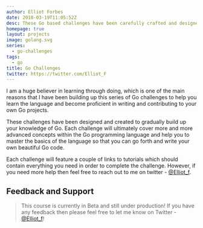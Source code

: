 ```yaml
---
author: Elliot Forbes
date: 2018-03-19T11:05:52Z
desc: These Go based challenges have been carefully crafted and designed to teach you the fundamentals of programming in Go
homepage: true
layout: projects
image: golang.svg
series:
  - go-challenges
tags:
  - go
title: Go Challenges
twitter: https://twitter.com/Elliot_F
---
```


I am a huge believer in learning through doing, which is one of the main reasons that I have been building up this series of Go challenges to help you learn the language and become proficient in writing and contributing to your own Go projects.

These challenges have been designed and created to gradually build up your knowledge of Go. Each challenge will ultimately cover more and more advanced concepts within the Go programming language and help you to master the basics of the language so that you can go forth and write your own beautiful Go code.

Each challenge will feature a couple of links to tutorials which should contain everything you need in order to complete the challenge. However, if you need more help then feel free to reach out to me on twitter - [@Elliot_f](https://twitter.com/elliot_f).


## Feedback and Support

> This course is currently in Beta and still under production! If you have any feedback then please feel free to let me know on Twitter - [@Elliot_f](https://twitter.com/elliot_f)! 

